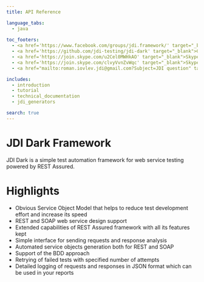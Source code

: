 ```yaml
---
title: API Reference

language_tabs:
  - java
  
toc_footers:
  - <a href='https://www.facebook.com/groups/jdi.framework/' target="_blank">Facebook</a>
  - <a href='https://github.com/jdi-testing/jdi-dark' target="_blank">Github</a>
  - <a href='https://join.skype.com/u2Cel0MWHkAO' target="_blank">Skype EN</a>
  - <a href='https://join.skype.com/clvyVvnZvWqc' target="_blank">Skype RU</a>
  - <a href="mailto:roman.iovlev.jdi@gmail.com?Subject=JDI question" target="_blank">Send Mail</a>

includes:
  - introduction
  - tutorial
  - technical_documentation
  - jdi_generators

search: true
---
```


# JDI Dark Framework
JDI Dark is a simple test automation framework for web service testing powered by REST Assured.

# Highlights
 - Obvious Service Object Model that helps to reduce test development effort and increase its speed
 - REST and SOAP web service design support
 - Extended capabilities of REST Assured framework with all its features kept
 - Simple interface for sending requests and response analysis
 - Automated service objects generation both for REST and SOAP
 - Support of the BDD approach
 - Retrying of failed tests with specified number of attempts
 - Detailed logging of requests and responses in JSON format which can be used in your reports
